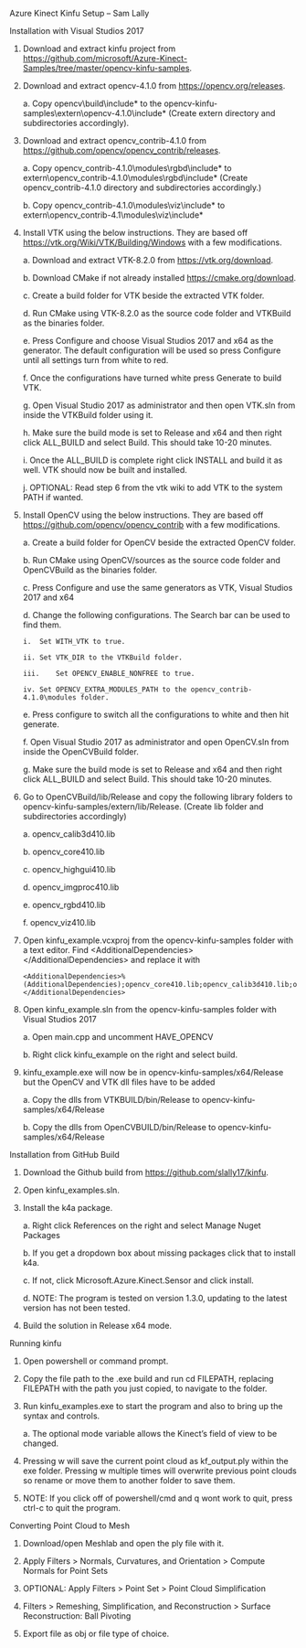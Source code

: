 Azure Kinect Kinfu Setup – Sam Lally


Installation with Visual Studios 2017
1.	Download and extract kinfu project from https://github.com/microsoft/Azure-Kinect-Samples/tree/master/opencv-kinfu-samples.


2.	Download and extract opencv-4.1.0 from https://opencv.org/releases.

	a.	Copy opencv\build\include\* to the opencv-kinfu-samples\extern\opencv-4.1.0\include\*
			(Create extern directory and subdirectories accordingly).


3.	Download and extract opencv_contrib-4.1.0 from https://github.com/opencv/opencv_contrib/releases.
		
	a.	Copy opencv_contrib-4.1.0\modules\rgbd\include\* to extern\opencv_contrib-4.1.0\modules\rgbd\include*
			(Create opencv_contrib-4.1.0 directory and subdirectories accordingly.)
	
	b.	Copy opencv_contrib-4.1.0\modules\viz\include\* to extern\opencv_contrib-4.1\modules\viz\include\*


4.	Install VTK using the below instructions. They are based off https://vtk.org/Wiki/VTK/Building/Windows with a few modifications.
		
	a.	Download and extract VTK-8.2.0 from https://vtk.org/download.
	
	b.	Download CMake if not already installed https://cmake.org/download. 
	
	c.	Create a build folder for VTK beside the extracted VTK folder.
	
	d.	Run CMake using VTK-8.2.0 as the source code folder and VTKBuild as the binaries folder. 
	
	e.	Press Configure and choose Visual Studios 2017 and x64 as the generator. The default configuration will be used so press Configure until all settings turn from white to red.   
	
	f.	Once the configurations have turned white press Generate to build VTK.
	
	g.	Open Visual Studio 2017 as administrator and then open VTK.sln from inside the VTKBuild folder using it.
	
	h.	Make sure the build mode is set to Release and x64 and then right click ALL_BUILD and select Build. This should take 10-20 minutes.
 	
	i.	Once the ALL_BUILD is complete right click INSTALL and build it as well. VTK should now be built and installed.
	
	j.	OPTIONAL: Read step 6 from the vtk wiki to add VTK to the system PATH if wanted.


5.	Install OpenCV using the below instructions. They are based off https://github.com/opencv/opencv_contrib with a few modifications.

	a.	Create a build folder for OpenCV beside the extracted OpenCV folder.
	
	b.	Run CMake using OpenCV/sources as the source code folder and OpenCVBuild as the binaries folder.
	
	c.	Press Configure and use the same generators as VTK, Visual Studios 2017 and x64
	
	d.	Change the following configurations. The Search bar can be used to find them.
		
		i.	Set WITH_VTK to true.
		
		ii.	Set VTK_DIR to the VTKBuild folder.
		
		iii.	Set OPENCV_ENABLE_NONFREE to true.
		
		iv.	Set OPENCV_EXTRA_MODULES_PATH to the opencv_contrib-4.1.0\modules folder.
	
	e.	Press configure to switch all the configurations to white and then hit generate.
	
	f.	Open Visual Studio 2017 as administrator and open OpenCV.sln from inside the OpenCVBuild folder.
	
	g.	Make sure the build mode is set to Release and x64 and then right click ALL_BUILD and select Build. This should take 10-20 minutes.


6.	Go to OpenCVBuild/lib/Release and copy the following library folders to opencv-kinfu-samples/extern/lib/Release.
	(Create lib folder and subdirectories accordingly)
	
	a.	opencv_calib3d410.lib
	
	b.	opencv_core410.lib
	
	c.	opencv_highgui410.lib
	
	d.	opencv_imgproc410.lib
	
	e.	opencv_rgbd410.lib
	
	f.	opencv_viz410.lib


7.	Open kinfu_example.vcxproj from the opencv-kinfu-samples folder with a text editor. Find 
\<AdditionalDependencies> </AdditionalDependencies\> and replace it with

		<AdditionalDependencies>%(AdditionalDependencies);opencv_core410.lib;opencv_calib3d410.lib;opencv_rgbd410.lib;opencv_highgui410.lib;opencv_viz410.lib;opencv_imgproc410.lib;</AdditionalDependencies>


8.	Open kinfu_example.sln from the opencv-kinfu-samples folder with Visual Studios 2017
	
	a.	Open main.cpp and uncomment HAVE_OPENCV
	
	b.	Right click kinfu_example on the right and select build.


9.	kinfu_example.exe will now be in opencv-kinfu-samples/x64/Release but the OpenCV and VTK dll files have to be added
	
	a.	Copy the dlls from VTKBUILD/bin/Release to opencv-kinfu-samples/x64/Release
	
	b.	Copy the dlls from OpenCVBUILD/bin/Release to opencv-kinfu-samples/x64/Release 



Installation from GitHub Build
1.	Download the Github build from https://github.com/slally17/kinfu. 


2.	Open kinfu_examples.sln.


3.	Install the k4a package.
	
	a.	Right click References on the right and select Manage Nuget Packages
	
	b.	If you get a dropdown box about missing packages click that to install k4a.
	
	c.	If not, click Microsoft.Azure.Kinect.Sensor and click install.
	
	d.	NOTE: The program is tested on version 1.3.0, updating to the latest version has not been tested.


4.	 Build the solution in Release x64 mode.



Running kinfu
1.	Open powershell or command prompt.


2.	Copy the file path to the .exe build and run cd FILEPATH, replacing FILEPATH with the path you just copied, to navigate to the folder. 


3.	Run kinfu_examples.exe to start the program and also to bring up the syntax and controls. 
	
	a.	The optional mode variable allows the Kinect’s field of view to be changed.


4.	Pressing w will save the current point cloud as kf_output.ply within the exe folder. Pressing w multiple times will overwrite previous point clouds so rename or move them to another folder to save them.


5.	NOTE: If you click off of powershell/cmd and q wont work to quit, press ctrl-c to quit the program.



Converting Point Cloud to Mesh
1.	Download/open Meshlab and open the ply file with it.


2.	Apply Filters > Normals, Curvatures, and Orientation > Compute Normals for Point Sets


3.	OPTIONAL: Apply Filters > Point Set > Point Cloud Simplification


4.	Filters > Remeshing, Simplification, and Reconstruction > Surface Reconstruction: Ball Pivoting


5.	Export file as obj or file type of choice.

